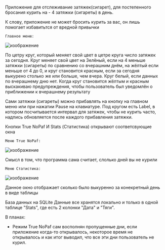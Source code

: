 Приложение для отслеживание затяжек(сигарет), для постепенного бросания курить на - 4 затяжки (сигареты) в день. 

К слову, приложение не может бросить курить за вас, он лишь помогает избавитьтся от вредной привычки

    Главное меню:
![изображение](https://github.com/user-attachments/assets/2f45c048-4083-483c-87ae-07e1e245892a)



По цетру круг, который меняет свой цвет в цетре круга число затяжек за сегодня.
Круг меняет свой цвет на Зелёный, если на 4 меньше затяжки (сигареты) по сравнению со вчерашним днём, на жёлтый если меньше от 4 до 0, и круг становится красным,
если за сегодня выкурено столько же или больше, чем вчера. Круг белый, если данных по вчерашнему дню нет. Когда круг становится жёлтым и красным выскакиваю предупреждения, чтобы пользователь был уведомлён о приближении к вчерашнему результату

Сами затяжки (сигареты) можно прибавлять на кнопку на главном меню или при нажатии Pause на клавиатуре. Под кругом есть Label, в котором посчитывается интервал для затяжек, чтобы не курить часто, надпись обновляется после каждого прибавления затяжки.

Кнопки True NoPaf И Stats (Статистика) открывают соответсвующие окна

    Меню True NoPaf:
![изображение](https://github.com/user-attachments/assets/b0b39620-761a-4748-bc6d-27a9dcf971b5)


Смысл в том, что программа сама считает, слолько дней вы не курили 

    Меню Статистика:
![изображение](https://github.com/user-attachments/assets/eb693f83-9a50-45f7-9f70-1744973b5bea)


 Данное окно отображает сколько было выкуренно за конекретный день в виде таблицы



База данных на SQLite Данные все хранятся локально и только в одной таблице "Stats", где есть 2 колонки "Дата" и "Тяги".






В планах:
 - Режим True NoPaf сам восполнян пропущенные дни, если приложение когда-то открывалось, некоторое время не открывалось и как итог выводил, что все эти дни пользователь не курил.

